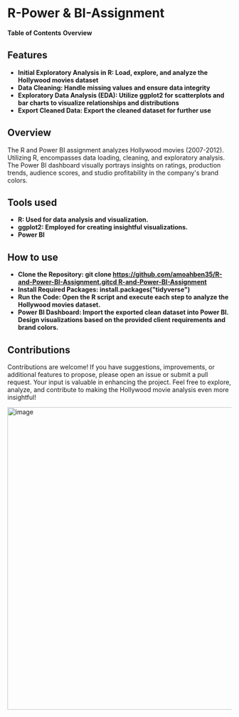 # R-Power & BI-Assignment

**Table of Contents**
**Overview**
## Features
- **Initial Exploratory Analysis in R: Load, explore, and analyze the Hollywood movies dataset**
- **Data Cleaning: Handle missing values and ensure data integrity**
- **Exploratory Data Analysis (EDA): Utilize ggplot2 for scatterplots and bar charts to visualize relationships and distributions**
- **Export Cleaned Data: Export the cleaned dataset for further use**

## Overview
The R and Power BI assignment analyzes Hollywood movies (2007-2012). Utilizing R, encompasses data loading, cleaning, and exploratory analysis. The Power BI dashboard visually portrays insights on ratings, production trends, audience scores, and studio profitability in the company's brand colors.

## Tools used 
- **R: Used for data analysis and visualization.**
- **ggplot2: Employed for creating insightful visualizations.**
- **Power BI**

## How to use
- **Clone the Repository: git clone [https://github.com/amoahben35/R-and-Power-BI-Assignment.gitcd R-and-Power-BI-Assignment](https://github.com/amoahben35/R-Power-BI-Assignment?tab=readme-ov-file)**
- **Install Required Packages: install.packages("tidyverse")**
- **Run the Code: Open the R script and execute each step to analyze the Hollywood movies dataset.**
- **Power BI Dashboard: Import the exported clean dataset into Power BI. Design visualizations based on the provided client requirements and brand colors.**

## Contributions
Contributions are welcome! If you have suggestions, improvements, or additional features to propose, please open an issue or submit a pull request. Your input is valuable in enhancing the project.
Feel free to explore, analyze, and contribute to making the Hollywood movie analysis even more insightful!

<img width="679" alt="image" src="https://github.com/amoahben35/R-Power-BI-Assignment/assets/156099906/86e16126-55a2-453b-b52a-9a04c5dbb779">







